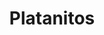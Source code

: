 ---
title: "Platanitos"
url: /la-victoria/platanitos-jiron-mariscal-agustin-gamarra/
shop: zapatos
---